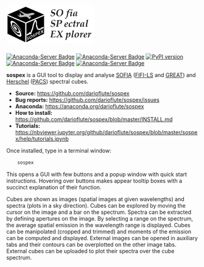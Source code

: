# <img alt="SoSpEx" src="sospex/icons/sospexlogo.png" height="100">

[![Anaconda-Server Badge](https://anaconda.org/darioflute/sospex/badges/version.svg?branch=master&kill_cache=1&service=github)](https://anaconda.org/darioflute/sospex)
[![Anaconda-Server Badge](https://anaconda.org/darioflute/sospex/badges/latest_release_date.svg?branch=master)](https://anaconda.org/darioflute/sospex)
[![PyPI version](https://badge.fury.io/py/sospex.svg?branch=master&kill_cache=1)](https://badge.fury.io/py/sospex)
[![Anaconda-Server Badge](https://anaconda.org/darioflute/sospex/badges/license.svg)](https://anaconda.org/darioflute/sospex)
[![Anaconda-Server Badge](https://anaconda.org/darioflute/sospex/badges/platforms.svg)](https://anaconda.org/darioflute/sospex)

**sospex** is a GUI tool to display and analyse [SOFIA](https://www.sofia.usra.edu) ([FIFI-LS](https://www.sofia.usra.edu/science/instruments/fifi-ls) and [GREAT](https://www.sofia.usra.edu/science/instruments/great)) and [Herschel](http://sci.esa.int/herschel/) ([PACS](https://www.cosmos.esa.int/web/herschel/pacs-overview)) spectral cubes.

- **Source:** https://github.com/darioflute/sospex
- **Bug reports:** https://github.com/darioflute/sospex/issues
- **Anaconda:** https://anaconda.org/darioflute/sospex
- **How to install:** https://github.com/darioflute/sospex/blob/master/INSTALL.md
- **Tutorials:** https://nbviewer.jupyter.org/github/darioflute/sospex/blob/master/sospex/help/tutorials.ipynb

Once installed, type in a terminal window:
```bash
    sospex
```
This opens a GUI with few buttons and a popup window with quick start instructions.
Hovering over buttons makes appear tooltip boxes with a succinct explanation of their function.

Cubes are shown as images (spatial images at given wavelengths) and spectra (plots in a sky direction). Cubes can be explored by moving the cursor on the image and a bar on the spectrum. Spectra can be extracted by defining apertures on the image.
By selecting a range on the spectrum, the average spatial emission in the wavelength range is displayed. Cubes can be manipolated (cropped and trimmed) and moments of the emission can be computed and displayed. 
External images can be opened in auxiliary tabs and their contours can be overplotted on the other image tabs. External cubes can be uploaded to plot their spectra over the cube spectrum.
